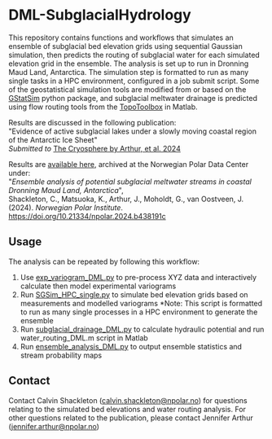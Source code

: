 # DML-SubglacialHydrology

This repository contains functions and workflows that simulates an ensemble of subglacial bed elevation grids using sequential Gaussian simulation, then predicts the routing of subglacial water for each simulated elevation grid in the ensemble. The analysis is set up to run in Dronning Maud Land, Antarctica.
The simulation step is formatted to run as many single tasks in a HPC environment, configured in a job submit script. 
Some of the geostatistical simulation tools are modified from or based on the [GStatSim](https://github.com/GatorGlaciology/GStatSim) python package, and subglacial meltwater drainage is predicted using flow routing tools from the [TopoToolbox](https://se.mathworks.com/matlabcentral/fileexchange/50124-topotoolbox) in Matlab.


Results are discussed in the following publication:<br>
"Evidence of active subglacial lakes under a slowly moving coastal region of the Antarctic Ice Sheet" <br>
*Submitted to* [The Cryosphere by Arthur, et al. 2024](https://egusphere.copernicus.org/preprints/2024/egusphere-2024-1704/#discussion)

Results are [available here](https://doi.org/10.21334/npolar.2024.b438191c), archived at the Norwegian Polar Data Center under: <br>
"*Ensemble analysis of potential subglacial meltwater streams in coastal Dronning Maud Land, Antarctica*",<br>
Shackleton, C., Matsuoka, K., Arthur, J., Moholdt, G., van Oostveen, J. (2024). *Norwegian Polar Institute*.<br>
https://doi.org/10.21334/npolar.2024.b438191c

## Usage

The analysis can be repeated by following this workflow:

1. Use [exp_variogram_DML.py](/exp_variogram_DML.py) to pre-process XYZ data and interactively calculate then model experimental variograms
2. Run [SGSim_HPC_single.py](/SGSim_HPC_single.py) to simulate bed elevation grids based on measurements and modelled variograms
	*Note: This script is formatted to run as many single processes in a HPC environment to generate the ensemble
3. Run [subglacial_drainage_DML.py](/subglacial_drainage_DML.py) to calculate hydraulic potential and run water_routing_DML.m script in Matlab
4. Run [ensemble_analysis_DML.py](/subglacial_drainage_DML.py) to output ensemble statistics and stream probability maps

## Contact
Contact Calvin Shackleton (calvin.shackleton@npolar.no) for questions relating to the simulated bed elevations and water routing analysis.
For other questions related to the publication, please contact Jennifer Arthur (jennifer.arthur@npolar.no)
